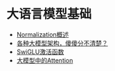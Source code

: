 # 大语言模型基础

- [Normalization概述](llm_foundation/norm.md)
- [各种大模型架构，傻傻分不清楚？](llm_foundation/llm_architecture.md)
- [SwiGLU激活函数](llm_foundation/swiglu.md)
- [大模型中的Attention](llm_foundation/llm_attention.md)
